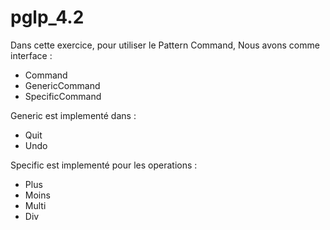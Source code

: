 # pglp_4.2

Dans cette exercice, pour utiliser le Pattern Command, 
Nous avons comme interface :
  - Command
  - GenericCommand
  - SpecificCommand
  
  
Generic est implementé dans :
   - Quit
   - Undo
   
Specific est implementé pour les operations :
   - Plus
   - Moins
   - Multi
   - Div

